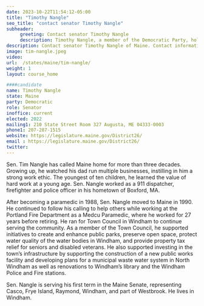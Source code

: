 ```yaml
---
date: 2023-10-22T11:54:12-05:00
title: "Timothy Nangle"
seo_title: "contact senator Timothy Nangle"
subheader:
     greeting: Contact senator Timothy Nangle
     description: Timothy Nangle, a member of the Democratic Party, holds the esteemed position of being a member of the Maine State Senate, representing District 26. He officially began his term on December 7, 2022, and is slated to serve until December 4, 2024.
description: Contact senator Timothy Nangle of Maine. Contact information for Timothy Nangle includes email address, phone number, and mailing address.
image: tim-nangle.jpeg
video:
url:  /states/maine/tim-nangle/
weight: 1
layout: course_home

####candidate
name: Timothy Nangle
state: Maine
party: Democratic
role: Senator
inoffice: current
elected: 2022
mailing1: 210 State Street Room 327 Augusta, ME 04333-0003
phone1: 207-287-1515
website: https://legislature.maine.gov/District26/
email : https://legislature.maine.gov/District26/
twitter:
---
```


Sen. Tim Nangle has called Maine home for more than three decades. Growing up, he watched his dad run multiple businesses, instilling in him a strong work ethic. The youngest of ten children, he learned the value of hard work at a young age. Sen. Nangle worked as a 911 dispatcher, firefighter and police officer in his hometown of Boxford, MA.

After becoming a paramedic in 1988, Sen. Nangle moved to Maine in 1990. He continued to follow his calling to help others while working at the Portland Fire Department as a Medcu Paramedic, where he worked for 27 years before retiring.  He ran for Town Council in Windham to continue serving the community. As a member of the Town Council, he supported initiatives to create and enhance public parks, preserve open space, protect water quality of the water bodies in Windham, and provide property tax relief for seniors and disabled veterans. He also supported investing in the town’s infrastructure by supporting the construction of a new public works facility and developing plans for a municipal waste water system in North Windham as well as renovations to Windham’s library and the Windham Police and Fire stations.

Sen. Nangle is serving his first term in the Maine Senate, representing Casco, Frye Island, Raymond, Windham, and part of Westbrook. He lives in Windham.
